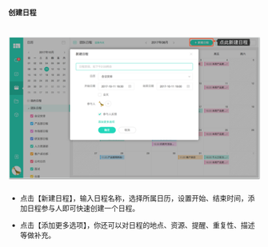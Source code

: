 #### 创建日程
# ![](/assets/创建日程.png)
* 点击【新建日程】，输入日程名称，选择所属日历，设置开始、结束时间，添加日程参与人即可快速创建一个日程。

* 点击【添加更多选项】，你还可以对日程的地点、资源、提醒、重复性、描述等做补充。
